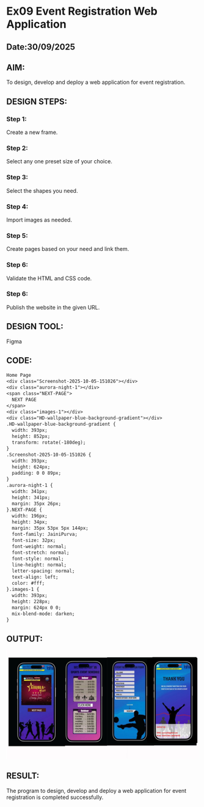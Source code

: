 # Ex09 Event Registration Web Application
## Date:30/09/2025

## AIM:
To design, develop and deploy a web application for event registration.

## DESIGN STEPS:

### Step 1:
Create a new frame.

### Step 2:
Select any one preset size of your choice.

### Step 3:
Select the shapes you need.

### Step 4:
Import images as needed.

### Step 5:
Create pages based on your need and link them.

### Step 6:

Validate the HTML and CSS code.

### Step 6:

Publish the website in the given URL.

## DESIGN TOOL:
Figma

## CODE:
```
Home Page
<div class="Screenshot-2025-10-05-151026"></div>
<div class="aurora-night-1"></div>
<span class="NEXT-PAGE">
  NEXT PAGE
</span>
<div class="images-1"></div>
<div class="HD-wallpaper-blue-background-gradient"></div>
.HD-wallpaper-blue-background-gradient {
  width: 393px;
  height: 852px;
  transform: rotate(-180deg);
}
.Screenshot-2025-10-05-151026 {
  width: 393px;
  height: 624px;
  padding: 0 0 89px;
}
.aurora-night-1 {
  width: 341px;
  height: 341px;
  margin: 35px 26px;
}.NEXT-PAGE {
  width: 196px;
  height: 34px;
  margin: 35px 53px 5px 144px;
  font-family: JainiPurva;
  font-size: 32px;
  font-weight: normal;
  font-stretch: normal;
  font-style: normal;
  line-height: normal;
  letter-spacing: normal;
  text-align: left;
  color: #fff;
}.images-1 {
  width: 393px;
  height: 228px;
  margin: 624px 0 0;
  mix-blend-mode: darken;
}
```

## OUTPUT:
![alt text](<WhatsApp Image 2025-10-05 at 16.11.12_289c791b.jpg>)

## RESULT:
The program to design, develop and deploy a web application for event registration is completed successfully.
